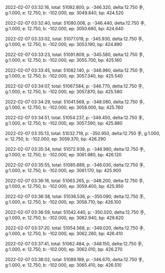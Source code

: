2022-02-07 03:32:16, total: 51082.800, p: -346.320, delta:12.750 手, g:1.000, e: 12.750, b: -102.000, ep: 3049.840, bp: 424.520

2022-02-07 03:32:40, total: 51080.006, p: -346.440, delta:12.750 手, g:1.000, e: 12.750, b: -102.000, ep: 3050.680, bp: 424.640

2022-02-07 03:33:02, total: 51077.019, p: -345.930, delta:12.750 手, g:1.000, e: 12.750, b: -102.000, ep: 3053.190, bp: 424.890

2022-02-07 03:33:23, total: 51091.809, p: -345.580, delta:12.750 手, g:1.000, e: 12.750, b: -102.000, ep: 3055.700, bp: 425.160

2022-02-07 03:33:45, total: 51082.140, p: -346.980, delta:12.750 手, g:1.000, e: 12.750, b: -102.000, ep: 3057.340, bp: 425.540

2022-02-07 03:34:07, total: 51067.584, p: -346.770, delta:12.750 手, g:1.000, e: 12.750, b: -102.000, ep: 3057.870, bp: 425.580

2022-02-07 03:34:29, total: 51041.568, p: -348.080, delta:12.750 手, g:1.000, e: 12.750, b: -102.000, ep: 3058.000, bp: 425.760

2022-02-07 03:34:51, total: 51054.237, p: -349.450, delta:12.750 手, g:1.000, e: 12.750, b: -102.000, ep: 3057.590, bp: 425.880

2022-02-07 03:35:13, total: 51032.719, p: -350.950, delta:12.750 手, g:1.000, e: 12.750, b: -102.000, ep: 3059.370, bp: 426.290

2022-02-07 03:35:34, total: 51072.939, p: -346.980, delta:12.750 手, g:1.000, e: 12.750, b: -102.000, ep: 3061.980, bp: 426.120

2022-02-07 03:35:55, total: 51085.689, p: -346.030, delta:12.750 手, g:1.000, e: 12.750, b: -102.000, ep: 3061.170, bp: 425.900

2022-02-07 03:36:16, total: 51063.265, p: -348.200, delta:12.750 手, g:1.000, e: 12.750, b: -102.000, ep: 3059.400, bp: 425.950

2022-02-07 03:36:38, total: 51036.536, p: -350.090, delta:12.750 手, g:1.000, e: 12.750, b: -102.000, ep: 3058.710, bp: 426.100

2022-02-07 03:36:59, total: 51042.440, p: -350.020, delta:12.750 手, g:1.000, e: 12.750, b: -102.000, ep: 3062.940, bp: 426.620

2022-02-07 03:37:20, total: 51054.568, p: -349.020, delta:12.750 手, g:1.000, e: 12.750, b: -102.000, ep: 3062.260, bp: 426.410

2022-02-07 03:37:41, total: 51062.484, p: -348.150, delta:12.750 手, g:1.000, e: 12.750, b: -102.000, ep: 3062.010, bp: 426.270

2022-02-07 03:38:02, total: 51089.189, p: -346.670, delta:12.750 手, g:1.000, e: 12.750, b: -102.000, ep: 3065.410, bp: 426.510